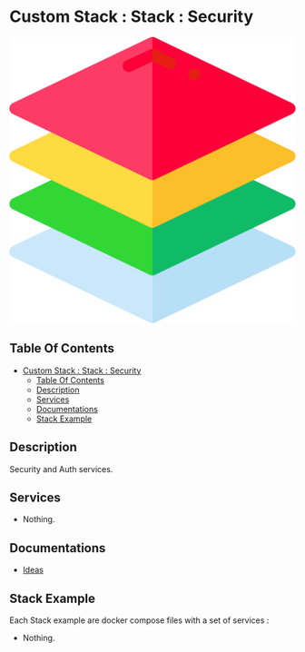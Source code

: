 # Custom Stack : Stack : Security

![Icon](../../icon.png)

## Table Of Contents

- [Custom Stack : Stack : Security](#custom-stack--stack--security)
  - [Table Of Contents](#table-of-contents)
  - [Description](#description)
  - [Services](#services)
  - [Documentations](#documentations)
  - [Stack Example](#stack-example)

## Description

Security and Auth services.

## Services

- Nothing.

## Documentations

- [Ideas](./docs/ideas.md)

## Stack Example

Each Stack example are docker compose files with a set of services :

- Nothing.
